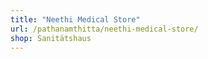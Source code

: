 ```yaml
---
title: "Neethi Medical Store"
url: /pathanamthitta/neethi-medical-store/
shop: Sanitätshaus
---
```

